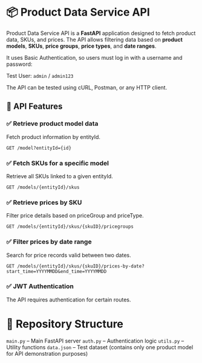 # 📦 Product Data Service API  

Product Data Service API is a **FastAPI** application designed to fetch product data, SKUs, and prices. The API allows filtering data based on **product models**, **SKUs**, **price groups**, **price types**, and **date ranges**.  

It uses Basic Authentication, so users must log in with a username and password:

Test User:
```admin``` / ```admin123```

The API can be tested using cURL, Postman, or any HTTP client.


## 📌 API Features  

### ✅ Retrieve product model data  
Fetch product information by entityId.  

  ```GET /model?entityId={id}```

### ✅ Fetch SKUs for a specific model
Retrieve all SKUs linked to a given entityId.

```GET /models/{entityId}/skus```

### ✅ Retrieve prices by SKU
Filter price details based on priceGroup and priceType.

```GET /models/{entityId}/skus/{skuID}/pricegroups```

### ✅ Filter prices by date range
Search for price records valid between two dates.

```GET /models/{entityId}/skus/{skuID}/prices-by-date?start_time=YYYYMMDD&end_time=YYYYMMDD```

### ✅ JWT Authentication
The API requires authentication for certain routes.

# 📂 Repository Structure

  ```main.py``` – Main FastAPI server
  ```auth.py``` – Authentication logic
  ```utils.py``` – Utility functions
  ```data.json``` – Test dataset (contains only one product model for API demonstration purposes)

